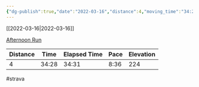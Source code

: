 ```yaml
---
{"dg-publish":true,"date":"2022-03-16","distance":4,"moving_time":"34:28","elapsed_time":"34:31","pace":"8:36","total_elevation_gain":224,"url":"https://www.strava.com/activities/6845272274","permalink":"/01-personal/strava/2022-03-16-afternoon-run/","dgPassFrontmatter":true}
---
```



[[2022-03-16\|2022-03-16]]

[Afternoon Run](https://www.strava.com/activities/6845272274)

| Distance | Time  | Elapsed Time | Pace | Elevation |
| -------- | ----- | ------------ | ---- | --------- |
| 4        | 34:28 | 34:31        | 8:36 | 224       |




#strava

